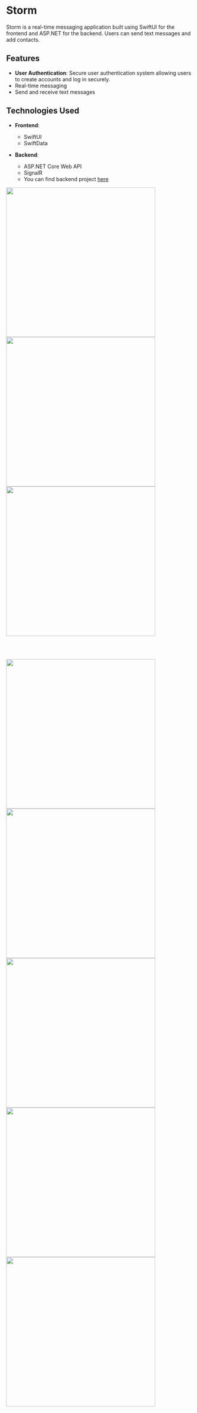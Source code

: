 # Storm

Storm is a real-time messaging application built using SwiftUI for the frontend and ASP.NET for the backend. Users can send text messages and add contacts.

## Features

- **User Authentication**: Secure user authentication system allowing users to create accounts and log in securely.
- Real-time messaging
- Send and receive text messages

## Technologies Used

- **Frontend**:
  - SwiftUI
  - SwiftData
  
- **Backend**:
  - ASP.NET Core Web API
  - SignalR
  - You can find backend project [here](https://github.com/AzizKizgin/StormBackend)

 <p float="center">
     <img src="https://github.com/user-attachments/assets/8d4345c9-fe63-4911-9fa7-f5e0e31d5f43" width="400" />
     <img src="https://github.com/user-attachments/assets/17f4f078-c08e-4474-a0a7-3f646f281a66" width="400" /> 
     <img src="https://github.com/user-attachments/assets/a473603b-8a83-464a-8fe0-526d5fbb89d9" width="400" />
   
 </p>
<br />
<br />
<p float="center">
  <img src="https://github.com/user-attachments/assets/1a1b6944-7a62-4db1-87b8-707acd1a88b5" width="400" />
  <img src="https://github.com/user-attachments/assets/9281194d-c93f-4c1f-9e48-cae1068e4c40" width="400" />
  <img src="https://github.com/user-attachments/assets/14179ce1-2b57-456a-8ec4-71ac08d33215" width="400" />
  <img src="https://github.com/user-attachments/assets/30750fe7-61f7-44e5-a771-d7815893bc98" width="400" />
  <img src="https://github.com/user-attachments/assets/43641c50-f805-4a31-b72f-18af63b39c64" width="400" /> 
</p>
<br />
<br />

